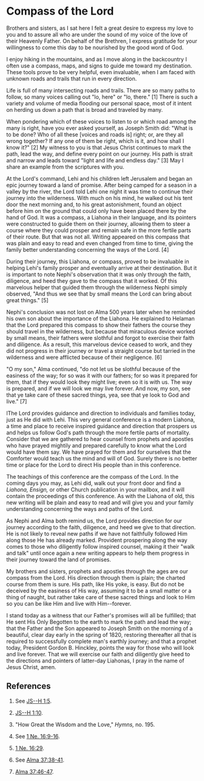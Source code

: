 # Compass of the Lord

Brothers and sisters, as I sat here I felt a great desire to express my love
to you and to assure all who are under the sound of my voice of the love of
their Heavenly Father. On behalf of the Brethren, I express gratitude for your
willingness to come this day to be nourished by the good word of God.

I enjoy hiking in the mountains, and as I move along in the backcountry I
often use a compass, maps, and signs to guide me toward my destination. These
tools prove to be very helpful, even invaluable, when I am faced with unknown
roads and trails that run in every direction.

Life is full of many intersecting roads and trails. There are so many paths to
follow, so many voices calling out "lo, here" or "lo, there." [1]  There is
such a variety and volume of media flooding our personal space, most of it
intent on herding us down a path that is broad and traveled by many.

When pondering which of these voices to listen to or which road among the many
is right, have you ever asked yourself, as Joseph Smith did: "What is to be
done? Who of all these [voices and roads is] right; or, are they all wrong
together? If any one of them be right, which is it, and how shall I know it?"
[2]  My witness to you is that Jesus Christ continues to mark the path, lead
the way, and define every point on our journey. His path is strait and narrow
and leads toward "light and life and endless day." [3]  May I share an example
from the scriptures with you.

At the Lord's command, Lehi and his children left Jerusalem and began an epic
journey toward a land of promise. After being camped for a season in a valley
by the river, the Lord told Lehi one night it was time to continue their
journey into the wilderness. With much on his mind, he walked out his tent
door the next morning and, to his great astonishment, found an object before
him on the ground that could only have been placed there by the hand of God.
It was a compass, a Liahona in their language, and its pointers were
constructed to guide them on their journey, allowing them to steer a course
where they could prosper and remain safe in the more fertile parts of their
route. But that was not all. Writing appeared on this compass that was plain
and easy to read and even changed from time to time, giving the family better
understanding concerning the ways of the Lord. [4]

During their journey, this Liahona, or compass, proved to be invaluable in
helping Lehi's family prosper and eventually arrive at their destination. But
it is important to note Nephi's observation that it was only through the
faith, diligence, and heed they gave to the compass that it worked. Of this
marvelous helper that guided them through the wilderness Nephi simply
observed, "And thus we see that by small means the Lord can bring about great
things." [5]

Nephi's conclusion was not lost on Alma 500 years later when he reminded his
own son about the importance of the Liahona. He explained to Helaman that the
Lord prepared this compass to show their fathers the course they should travel
in the wilderness, but because that miraculous device worked by small means,
their fathers were slothful and forgot to exercise their faith and diligence.
As a result, this marvelous device ceased to work, and they did not progress
in their journey or travel a straight course but tarried in the wilderness and
were afflicted because of their negligence. [6]

"O my son," Alma continued, "do not let us be slothful because of the easiness
of the way; for so was it with our fathers; for so was it prepared for them,
that if they would look they might live; even so it is with us. The way is
prepared, and if we will look we may live forever. And now, my son, see that
ye take care of these sacred things, yea, see that ye look to God and live."
[7]

lThe Lord provides guidance and direction to individuals and families today,
just as He did with Lehi. This very general conference is a modern Liahona, a
time and place to receive inspired guidance and direction that prospers us and
helps us follow God's path through the more fertile parts of mortality.
Consider that we are gathered to hear counsel from prophets and apostles who
have prayed mightily and prepared carefully to know what the Lord would have
them say. We have prayed for them and for ourselves that the Comforter would
teach us the mind and will of God. Surely there is no better time or place for
the Lord to direct His people than in this conference.

The teachings of this conference are the compass of the Lord. In the coming
days you may, as Lehi did, walk out your front door and find a _Liahona,
Ensign,_ or other Church publication in your mailbox, and it will contain the
proceedings of this conference. As with the Liahona of old, this new writing
will be plain and easy to read and will give you and your family understanding
concerning the ways and paths of the Lord.

As Nephi and Alma both remind us, the Lord provides direction for our journey
according to the faith, diligence, and heed we give to that direction. He is
not likely to reveal new paths if we have not faithfully followed Him along
those He has already marked. Provident prospering along the way comes to those
who diligently follow inspired counsel, making it their "walk and talk" until
once again a new writing appears to help them progress in their journey toward
the land of promises.

My brothers and sisters, prophets and apostles through the ages are our
compass from the Lord. His direction through them is plain; the charted course
from them is sure. His path, like His yoke, is easy. But do not be deceived by
the easiness of His way, assuming it to be a small matter or a thing of
naught, but rather take care of these sacred things and look to Him so you can
be like Him and live with Him--forever.

I stand today as a witness that our Father's promises will all be fulfilled;
that He sent His Only Begotten to the earth to mark the path and lead the way;
that the Father and the Son appeared to Joseph Smith on the morning of a
beautiful, clear day early in the spring of 1820, restoring thereafter all
that is required to successfully complete man's earthly journey; and that a
prophet today, President Gordon B. Hinckley, points the way for those who will
look and live forever. That we will exercise our faith and diligently give
heed to the directions and pointers of latter-day Liahonas, I pray in the name
of Jesus Christ, amen.

## References

  1.  See [JS--H 1:5](https://www.lds.org/scriptures/pgp/js-h/1.5?lang=eng#4).

  2.   [JS--H 1:10](https://www.lds.org/scriptures/pgp/js-h/1.10?lang=eng#9).

  3.  "How Great the Wisdom and the Love," _Hymns,_ no. 195.

  4.  See [1 Ne. 16:9-16](https://www.lds.org/scriptures/bofm/1-ne/16.9-16?lang=eng#8).

  5.   [1 Ne. 16:29](https://www.lds.org/scriptures/bofm/1-ne/16.29?lang=eng#28).

  6.  See [Alma 37:38-41](https://www.lds.org/scriptures/bofm/alma/37.38-41?lang=eng#37).

  7.   [Alma 37:46-47](https://www.lds.org/scriptures/bofm/alma/37.46-47?lang=eng#45).

